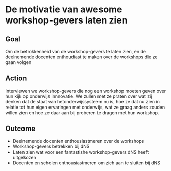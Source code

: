 # De motivatie van awesome workshop-gevers laten zien

## Goal
Om de betrokkenheid van de workshop-gevers te laten zien, en de deelnemende docenten enthoudiast te maken over de workshops die ze gaan volgen

## Action

Interviewen we workshop-gevers die nog een workshop moeten geven over hun kijk op onderwijs innnovatie.
We zullen met ze praten over wat zij denken dat de staat van hetonderwijssysteem nu is, hoe ze dat nu zien in relatie tot hun eigen ervaringen met onderwijs, wat ze graag anders zouden willen zien en hoe ze daar aan bij proberen te dragen met hun workshop.


## Outcome
* Deelnemende docenten enthousiastmeren over de workshops
* Workshop-gevers betrekken bij dNS
* Laten zien wat voor een fantastishe workshop-gevers dNS heeft uitgekozen
* Docenten en scholen enthousiastmeren om zich aan te sluiten bij dNS
